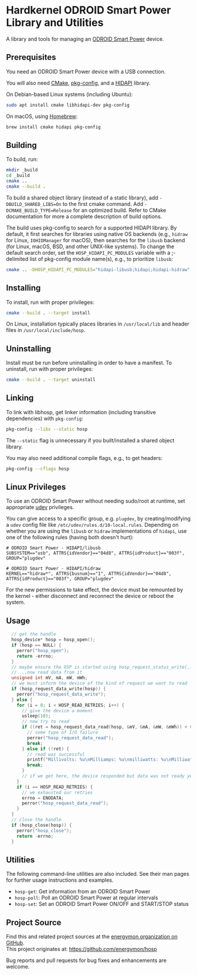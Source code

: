 # Hardkernel ODROID Smart Power Library and Utilities

A library and tools for managing an [ODROID Smart Power](https://wiki.odroid.com/old_product/accessory/odroidsmartpower) device.


## Prerequisites

You need an ODROID Smart Power device with a USB connection.

You will also need [CMake](https://cmake.org/), [pkg-config](https://www.freedesktop.org/wiki/Software/pkg-config/), and a [HIDAPI](https://github.com/libusb/hidapi) library.

On Debian-based Linux systems (including Ubuntu):

```sh
sudo apt install cmake libhidapi-dev pkg-config
```

On macOS, using [Homebrew](https://brew.sh/):

```sh
brew install cmake hidapi pkg-config
```


## Building

To build, run:

```sh
mkdir _build
cd _build
cmake ..
cmake --build .
```

To build a shared object library (instead of a static library), add `-DBUILD_SHARED_LIBS=On` to the first cmake command.
Add `-DCMAKE_BUILD_TYPE=Release` for an optimized build.
Refer to CMake documentation for more a complete description of build options.

The build uses pkg-config to search for a supported HIDAPI library.
By default, it first searches for libraries using native OS backends (e.g., `hidraw` for Linux, `IOHIDManager` for macOS), then searches for the `libusb` backend (for Linux, macOS, BSD, and other UNIX-like systems).
To change the default search order, set the `HOSP_HIDAPI_PC_MODULES` variable with a ;-delimited list of pkg-config module name(s), e.g., to prioritize `libusb`:

```sh
cmake .. -DHOSP_HIDAPI_PC_MODULES="hidapi-libusb;hidapi;hidapi-hidraw"
```


## Installing

To install, run with proper privileges:

```sh
cmake --build . --target install
```

On Linux, installation typically places libraries in `/usr/local/lib` and header files in `/usr/local/include/hosp`.


## Uninstalling

Install must be run before uninstalling in order to have a manifest.
To uninstall, run with proper privileges:

```sh
cmake --build . --target uninstall
```


## Linking

To link with libhosp, get linker information (including transitive dependencies) with `pkg-config`:

```sh
pkg-config --libs --static hosp
```

The `--static` flag is unnecessary if you built/installed a shared object library.

You may also need additional compile flags, e.g., to get headers:

```sh
pkg-config --cflags hosp
```


## Linux Privileges

To use an ODROID Smart Power without needing sudo/root at runtime, set appropriate [udev](https://en.wikipedia.org/wiki/Udev) privileges.

You can give access to a specific group, e.g. `plugdev`, by creating/modifying a `udev` config file like `/etc/udev/rules.d/10-local.rules`.
Depending on whether you are using the `libusb` or `hidraw` implementations of `hidapi`, use one of the following rules (having both doesn't hurt):

```
# ODROID Smart Power - HIDAPI/libusb
SUBSYSTEM=="usb", ATTRS{idVendor}=="04d8", ATTRS{idProduct}=="003f", GROUP="plugdev"

# ODROID Smart Power - HIDAPI/hidraw
KERNEL=="hidraw*", ATTRS{busnum}=="1", ATTRS{idVendor}=="04d8", ATTRS{idProduct}=="003f", GROUP="plugdev"
```

For the new permissions to take effect, the device must be remounted by the kernel - either disconnect and reconnect the device or reboot the system.


## Usage

```C
  // get the handle
  hosp_device* hosp = hosp_open();
  if (hosp == NULL) {
    perror("hosp_open");
    return -errno;
  }
  // maybe ensure the OSP is started using hosp_request_status_write(...)/hosp_request_status_read(...)...
  // ...now read data from it
  unsigned int mV, mA, mW, mWh;
  // we must inform the device of the kind of request we want to read
  if (hosp_request_data_write(hosp)) {
    perror("hosp_request_data_write");
  } else {
    for (i = 0; i < HOSP_READ_RETRIES; i++) {
      // give the device a moment
      usleep(10);
      // now try to read
      if ((ret = hosp_request_data_read(hosp, &mV, &mA, &mW, &mWh)) < 0) {
        // some type of I/O failure
        perror("hosp_request_data_read");
        break;
      } else if (!ret) {
        // read was successful
        printf("Millivolts: %u\nMilliamps: %u\nmilliwatts: %u\nMilliwatt-hours: %u\n", mV, mA, mW, mWh);
        break;
      }
      // if we get here, the device responded but data was not ready yet, so maybe try again
    }
    if (i == HOSP_READ_RETRIES) {
      // we exhausted our retries
      errno = ENODATA;
      perror("hosp_request_data_read");
    }
  }
  // close the handle
  if (hosp_close(hosp)) {
    perror("hosp_close");
    return -errno;
  }
```


## Utilities

The following command-line utilities are also included.
See their man pages for further usage instructions and examples.

* `hosp-get`: Get information from an ODROID Smart Power
* `hosp-poll`: Poll an ODROID Smart Power at regular intervals
* `hosp-set`: Set an ODROID Smart Power ON/OFF and START/STOP status


## Project Source

Find this and related project sources at the [energymon organization on GitHub](https://github.com/energymon).  
This project originates at: https://github.com/energymon/hosp

Bug reports and pull requests for bug fixes and enhancements are welcome.
